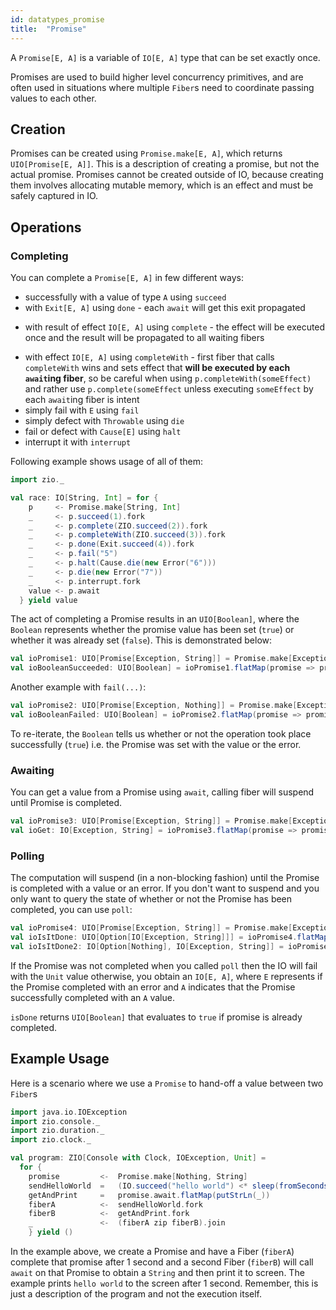 ```yaml
---
id: datatypes_promise
title:  "Promise"
---
```


A `Promise[E, A]` is a variable of `IO[E, A]` type that can be set exactly once.

Promises are used to build higher level concurrency primitives, and are often used in situations where multiple `Fiber`s
need to coordinate passing values to each other.

## Creation

Promises can be created using `Promise.make[E, A]`, which returns `UIO[Promise[E, A]]`. This is a description of creating a promise, but not the actual promise. Promises cannot be created outside of IO, because creating them involves allocating mutable memory, which is an effect and must be safely captured in IO.

## Operations

### Completing

You can complete a `Promise[E, A]` in few different ways:
* successfully with a value of type `A` using `succeed`
* with `Exit[E, A]` using `done` - each `await` will get this exit propagated
+ with result of effect `IO[E, A]` using `complete` - the effect will be executed once and the result will be propagated to all waiting fibers
* with effect `IO[E, A]` using `completeWith` - first fiber that calls `completeWith` wins and sets effect that **will be executed by each `await`ing fiber**, so be careful when using `p.completeWith(someEffect)` and rather use `p.complete(someEffect` unless executing `someEffect` by each `await`ing fiber is intent
* simply fail with `E` using `fail`
* simply defect with `Throwable` using `die`
* fail or defect with `Cause[E]` using `halt`
* interrupt it with `interrupt`

Following example shows usage of all of them:
```scala mdoc:silent
import zio._

val race: IO[String, Int] = for {
    p     <- Promise.make[String, Int]
    _     <- p.succeed(1).fork
    _     <- p.complete(ZIO.succeed(2)).fork
    _     <- p.completeWith(ZIO.succeed(3)).fork
    _     <- p.done(Exit.succeed(4)).fork
    _     <- p.fail("5")
    _     <- p.halt(Cause.die(new Error("6")))
    _     <- p.die(new Error("7"))
    _     <- p.interrupt.fork
    value <- p.await
  } yield value
```

The act of completing a Promise results in an `UIO[Boolean]`, where
the `Boolean` represents whether the promise value has been set (`true`) or whether it was already set (`false`).
This is demonstrated below:

```scala mdoc:silent
val ioPromise1: UIO[Promise[Exception, String]] = Promise.make[Exception, String]
val ioBooleanSucceeded: UIO[Boolean] = ioPromise1.flatMap(promise => promise.succeed("I'm done"))
```

Another example with `fail(...)`:

```scala mdoc:silent
val ioPromise2: UIO[Promise[Exception, Nothing]] = Promise.make[Exception, Nothing]
val ioBooleanFailed: UIO[Boolean] = ioPromise2.flatMap(promise => promise.fail(new Exception("boom")))
```

To re-iterate, the `Boolean` tells us whether or not the operation took place successfully (`true`) i.e. the Promise
was set with the value or the error.

### Awaiting
You can get a value from a Promise using `await`, calling fiber will suspend until Promise is completed.

```scala mdoc:silent
val ioPromise3: UIO[Promise[Exception, String]] = Promise.make[Exception, String]
val ioGet: IO[Exception, String] = ioPromise3.flatMap(promise => promise.await)
```

### Polling
The computation will suspend (in a non-blocking fashion) until the Promise is completed with a value or an error.
If you don't want to suspend and you only want to query the state of whether or not the Promise has been completed,
you can use `poll`:

```scala mdoc:silent
val ioPromise4: UIO[Promise[Exception, String]] = Promise.make[Exception, String]
val ioIsItDone: UIO[Option[IO[Exception, String]]] = ioPromise4.flatMap(p => p.poll)
val ioIsItDone2: IO[Option[Nothing], IO[Exception, String]] = ioPromise4.flatMap(p => p.poll.get)
```

If the Promise was not completed when you called `poll` then the IO will fail with the `Unit` value otherwise,
you obtain an `IO[E, A]`, where `E` represents if the Promise completed with an error and `A` indicates
that the Promise successfully completed with an `A` value.

`isDone` returns `UIO[Boolean]` that evaluates to `true` if promise is already completed.

## Example Usage
Here is a scenario where we use a `Promise` to hand-off a value between two `Fiber`s

```scala mdoc:silent
import java.io.IOException
import zio.console._
import zio.duration._
import zio.clock._

val program: ZIO[Console with Clock, IOException, Unit] = 
  for {
    promise         <-  Promise.make[Nothing, String]
    sendHelloWorld  =   (IO.succeed("hello world") <* sleep(fromSeconds(1))).flatMap(promise.succeed)
    getAndPrint     =   promise.await.flatMap(putStrLn(_))
    fiberA          <-  sendHelloWorld.fork
    fiberB          <-  getAndPrint.fork
    _               <-  (fiberA zip fiberB).join
    } yield ()
```

In the example above, we create a Promise and have a Fiber (`fiberA`) complete that promise after 1 second and a second
Fiber (`fiberB`) will call `await` on that Promise to obtain a `String` and then print it to screen. The example prints
`hello world` to the screen after 1 second. Remember, this is just a description of the program and not the execution
itself.
